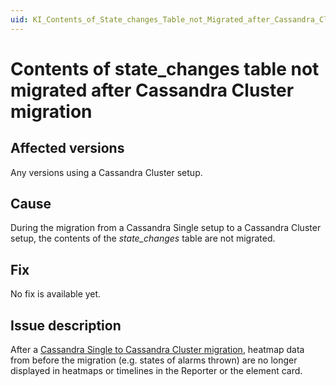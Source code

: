```yaml
---
uid: KI_Contents_of_State_changes_Table_not_Migrated_after_Cassandra_Cluster_Migration
---
```


# Contents of state_changes table not migrated after Cassandra Cluster migration

## Affected versions

Any versions using a Cassandra Cluster setup.

## Cause

During the migration from a Cassandra Single setup to a Cassandra Cluster setup, the contents of the *state_changes* table are not migrated.

## Fix

No fix is available yet.

## Issue description

After a [Cassandra Single to Cassandra Cluster migration](xref:Migrating_the_general_database_to_a_DMS_Cassandra_cluster), heatmap data from before the migration (e.g. states of alarms thrown) are no longer displayed in heatmaps or timelines in the Reporter or the element card.
